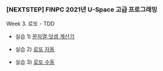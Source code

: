 ### [NEXTSTEP] FINPC 2021년 U-Space 고급 프로그래밍

 Week 3. 로또 - TDD

 - 실습 1) [문자열 덧셈 계산기](https://github.com/LEE-Yerim/java-lotto/blob/step2/src/StringAdditionCalculator.md)

 - 실습 2) [로또 자동](https://github.com/LEE-Yerim/java-lotto/blob/step2/src/LottoAuto.md)
 
 - 실습 3) [로또 수동](https://github.com/LEE-Yerim/java-lotto/blob/step2/src/LottoManual.md)
